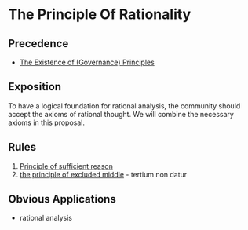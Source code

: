 # The Principle Of Rationality

## Precedence

- [The Existence of (Governance) Principles](https://github.com/the-laurel/chain-proposals/blob/main/evmos/ExistenceOfPrinciples.md)

## Exposition

To have a logical foundation for rational analysis, the community should accept the axioms of rational thought. We will combine the necessary axioms in this proposal.

## Rules

1. [Principle of sufficient reason](https://en.wikipedia.org/wiki/Principle_of_sufficient_reason)
2. [the principle of excluded middle](https://en.wikipedia.org/wiki/Law_of_excluded_middle) -  tertium non datur

## Obvious Applications

- rational analysis
